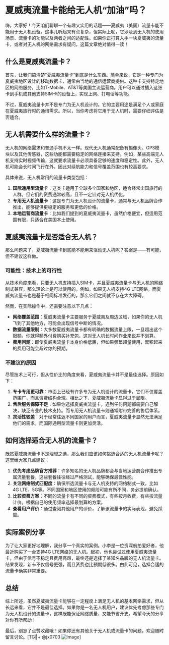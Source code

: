 # 夏威夷流量卡能给无人机“加油”吗？

嗨，大家好！今天咱们聊聊一个有趣又实用的话题——夏威夷（美国）流量卡能不能用于无人机设备。这事儿听起来有点复杂，但实际上呢，它涉及到无人机的使用场景、流量卡的功能以及两者之间的适配性。如果你正打算入手一块夏威夷的流量卡，或者对无人机的网络需求有疑问，这篇文章绝对值得一读！

## 什么是夏威夷流量卡？

首先，让我们搞清楚“夏威夷流量卡”到底是什么东西。简单来说，它是一种专门为夏威夷地区设计的移动数据卡，通常由当地的通信运营商提供。这种卡支持特定地区的网络服务，比如T-Mobile、AT&T等美国主流运营商。用户可以通过插入这张卡到手机或其他支持SIM卡的设备上，实现上网、打电话等功能。

不过，夏威夷流量卡并不是专门为无人机设计的。它的主要用途是满足个人或家庭在夏威夷旅行时的通讯需求。所以，当你考虑将它用于无人机时，需要仔细评估是否适合。

## 无人机需要什么样的流量卡？

无人机的网络需求和普通手机不太一样。现代无人机通常配备有摄像头、GPS模块以及其他传感器，这些功能都需要稳定的网络连接来支持。例如，某些高端无人机支持实时视频传输，这就要求流量卡必须具备足够的速度和稳定性。此外，无人机可能会长时间飞行在外，因此对续航能力和信号覆盖范围也有较高要求。

具体来说，无人机常用的流量卡类型包括：

1. **国际通用型流量卡**：这类卡适用于全球多个国家和地区，适合经常出国旅行的人群。但它们的资费通常较高，且不一定针对无人机优化。
2. **专用无人机流量卡**：这是专门为无人机设计的流量卡，通常与无人机品牌合作推出，能够提供更稳定的服务和更低的价格。
3. **本地运营商流量卡**：比如我们提到的夏威夷流量卡，虽然价格便宜，但适用范围有限，只适合在美国本土使用。

## 夏威夷流量卡是否适合无人机？

那么问题来了，夏威夷流量卡到底能不能用来驱动无人机呢？答案是——有可能，但不建议这样做。

### 可能性：技术上的可行性

从技术角度来看，只要无人机支持插入SIM卡，并且夏威夷流量卡与无人机的网络制式兼容，那么理论上是可以使用的。例如，如果无人机支持4G LTE网络，而夏威夷流量卡也是基于相同标准发行的，那么它们之间就不存在太大障碍。

然而，在实际操作中，还需要注意以下几点：
- **网络覆盖范围**：夏威夷流量卡主要服务于夏威夷及周边区域，如果你的无人机飞到了其他地方，可能会出现信号中断的情况。
- **数据流量限制**：大多数夏威夷流量卡都有明确的数据流量上限，一旦超出这个限额，你就得额外付费购买补充包，这对无人机长时间作业来说并不划算。
- **费用问题**：即使夏威夷流量卡本身价格低廉，但如果频繁超量使用，累积起来的费用可能会超过你的预期。

### 不建议的原因

尽管技术上可行，但从性价比的角度来看，夏威夷流量卡并不是最佳选择。原因如下：

1. **专卡专用更可靠**：市面上已经有许多专为无人机设计的流量卡，它们不仅覆盖范围广，而且资费结构合理。相比之下，夏威夷流量卡显得过于局限。
2. **售后服务保障不足**：如果你选择夏威夷流量卡，遇到任何问题都需要自己解决，缺乏专业的技术支持。而专用无人机流量卡则通常附带完善的售后体系。
3. **灵活性较差**：对于经常往返不同国家的用户而言，夏威夷流量卡显然无法满足他们的需求，而国际通用型流量卡则更加灵活。

## 如何选择适合无人机的流量卡？

既然夏威夷流量卡不是理想之选，那么我们应该如何挑选合适的无人机流量卡呢？这里给大家几点建议：

1. **优先考虑品牌官方推荐**：许多知名的无人机品牌都会与当地运营商合作推出专属流量套餐，这些套餐往往经过严格测试，能够确保最佳性能。
2. **关注网络制式匹配度**：确保所选流量卡与无人机支持的网络制式一致，比如4G LTE、5G等。不同国家和地区使用的频段可能有所不同，务必提前确认。
3. **比较资费方案**：不同的流量卡有不同的资费模式，有些按月收费，有些按流量计价。根据自己的使用频率选择最划算的方案。
4. **查看用户评价**：通过查阅其他用户的评价，了解该流量卡的实际表现，避免踩雷。

## 实际案例分享

为了让大家更好地理解，我分享一个真实的案例。小李是一位资深航拍爱好者，他最近购买了一台支持4G LTE网络的无人机。起初，他也尝试过使用夏威夷流量卡，但由于信号不稳定且费用高昂，最终还是选择了某知名品牌的无人机流量卡。结果发现，新卡不仅信号更强，而且资费也比预期低很多。由此可见，选择合适的流量卡确实非常重要。

## 总结

综上所述，虽然夏威夷流量卡能够在一定程度上满足无人机的基本网络需求，但从长远来看，它并不是最佳选择。如果你是一名无人机用户，建议优先考虑那些专门为无人机设计的流量卡，这样既能保证网络质量，又能节省开支。希望今天的分享对你有所帮助！

最后，别忘了点赞收藏哦！如果你还有其他关于无人机或流量卡的问题，欢迎随时留言讨论。[TG💪+ @jx0703 ![Image](https://github.com/user-attachments/assets/dbca1d08-cadb-493c-b0ec-ad6f7a83f270)]